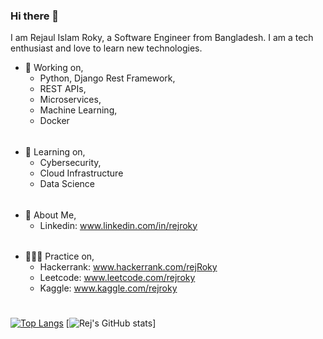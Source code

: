 ### Hi there 👋

I am Rejaul Islam Roky, a Software Engineer from Bangladesh. I am a tech enthusiast and love to learn new technologies.

- 🔭 Working on,
    - Python, Django Rest Framework,
    - REST APIs,
    - Microservices,
    - Machine Learning,
    - Docker
######
- 🌱 Learning on,
    - Cybersecurity,
    - Cloud Infrastructure
    - Data Science
######
- 💬 About Me,
    - Linkedin: www.linkedin.com/in/rejroky
######
- 👨🏾‍💻 Practice on,
    - Hackerrank: www.hackerrank.com/rejRoky
    - Leetcode: www.leetcode.com/rejroky
    - Kaggle: www.kaggle.com/rejroky
#
[![Top Langs](https://github-readme-stats.vercel.app/api/top-langs/?username=rejRoky&layout=compact&langs_count=15&theme=default)](https://github.com/DenverCoder1/github-readme-streak-stats)
[![Rej's GitHub stats](https://github-readme-stats.vercel.app/api?username=rejRoky&show_icons=true&theme=default)]